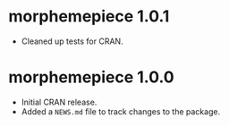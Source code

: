 # morphemepiece 1.0.1

* Cleaned up tests for CRAN.

# morphemepiece 1.0.0

* Initial CRAN release.
* Added a `NEWS.md` file to track changes to the package.
